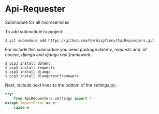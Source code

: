 # Api-Requester
Submodule for all microservices

To add submodule to project:
```shell script
$ git submodule add https://github.com/GordiigPinny/ApiRequesters.git
```

For include this submodule you need package *dotenv*, *requests* and, of course, *django* and *django rest framework*:
```shell script
$ pip3 install dotenv
$ pip3 install requests
$ pip3 install django
$ pip3 install djangorestframework
```

Next, include next lines to the bottom of the *settings.py*:
```python
try:
    from ApiRequesters.settings import *
except ImportError as e:
    raise e
```